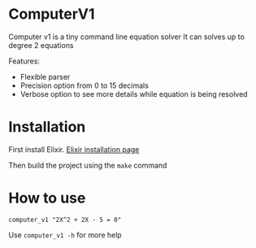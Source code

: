 # ComputerV1

Computer v1 is a tiny command line equation solver
It can solves up to degree 2 equations

Features: 
- Flexible parser
- Precision option from 0 to 15 decimals
- Verbose option to see more details while equation is being resolved


# Installation

First install Elixir. [Elixir installation page](https://elixir-lang.org/install.html)

Then build the project using the `make` command


# How to use

`computer_v1 "2X^2 + 2X - 5 = 0"` 

Use `computer_v1 -h` for more help

